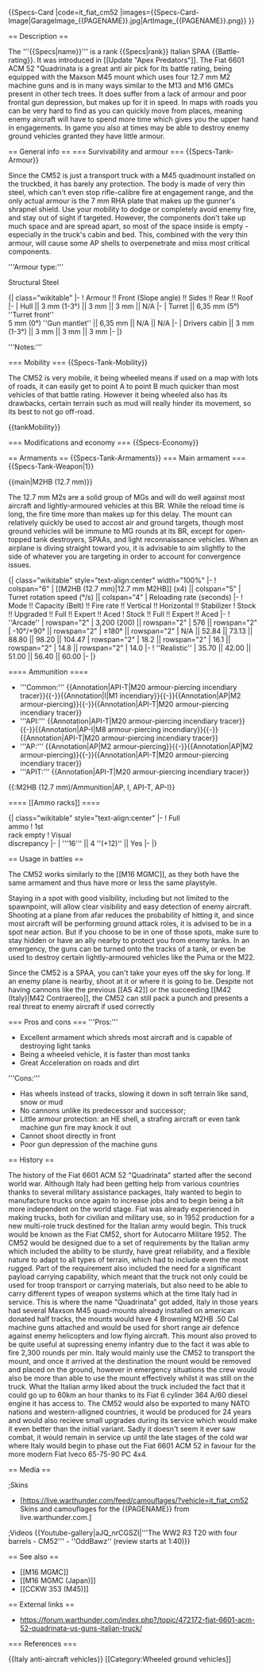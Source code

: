 {{Specs-Card
|code=it_fiat_cm52
|images={{Specs-Card-Image|GarageImage_{{PAGENAME}}.jpg|ArtImage_{{PAGENAME}}.png}}
}}

== Description ==
<!-- ''In the description, the first part should be about the history of the creation and combat usage of the vehicle, as well as its key features. In the second part, tell the reader about the ground vehicle in the game. Insert a screenshot of the vehicle, so that if the novice player does not remember the vehicle by name, he will immediately understand what kind of vehicle the article is talking about.'' -->
The '''{{Specs|name}}''' is a rank {{Specs|rank}} Italian SPAA {{Battle-rating}}. It was introduced in [[Update "Apex Predators"]]. The Fiat 6601 ACM 52 "Quadrinata is a great anti air pick for its battle rating, being equipped with the Maxson M45 mount which uses four 12.7 mm M2 machine guns and is in many ways similar to the M13 and M16 GMCs present in other tech trees. It does suffer from a lack of armour and poor frontal gun depression, but makes up for it in speed. In maps with roads you can be very hard to find as you can quickly move from places, meaning enemy aircraft will have to spend more time which gives you the upper hand in engagements. In game you also at times may be able to destroy enemy ground vehicles granted they have little armour. 

== General info ==
=== Survivability and armour ===
{{Specs-Tank-Armour}}
<!-- ''Describe armour protection. Note the most well protected and key weak areas. Appreciate the layout of modules as well as the number and location of crew members. Is the level of armour protection sufficient, is the placement of modules helpful for survival in combat? If necessary use a visual template to indicate the most secure and weak zones of the armour.'' -->
Since the CM52 is just a transport truck with a M45 quadmount installed on the truckbed, it has barely any protection. The body is made of very thin steel, which can't even stop rifle-calibre fire at engagement range, and the only actual armour is the 7 mm RHA plate that makes up the gunner's shrapnel shield. Use your mobility to dodge or completely avoid enemy fire, and stay out of sight if targeted. However, the components don't take up much space and are spread apart, so most of the space inside is empty - especially in the truck's cabin and bed. This, combined with the very thin armour, will cause some AP shells to overpenetrate and miss most critical components.

'''Armour type:'''

Structural Steel <!-- The types of armour present on the vehicle and their general locations -->
<!-- Example: * Rolled homogeneous armour (Front, Side, Rear, Hull roof)
* Cast homogeneous armour (Turret, Transmission area) -->

{| class="wikitable"
|-
! Armour !! Front (Slope angle) !! Sides !! Rear !! Roof
|-
| Hull || 3 mm (1-3°) || 3 mm || 3 mm || N/A
|-
| Turret || 6,35 mm (5°) ''Turret front'' <br>5 mm (0°) ''Gun mantlet'' || 6,35 mm || N/A || N/A
|-
| Drivers cabin || 3 mm (1-3°) || 3 mm || 3 mm || 3 mm
|-
|}

'''Notes:''' <!-- Any additional notes which the user needs to be aware of -->
<!-- Example: * Suspension wheels are 20 mm thick, tracks are 30 mm thick, and torsion bars are 60 mm thick. -->

=== Mobility ===
{{Specs-Tank-Mobility}}
<!-- ''Write about the mobility of the ground vehicle. Estimate the specific power and manoeuvrability, as well as the maximum speed forwards and backwards.'' -->
The CM52 is very mobile, it being wheeled means if used on a map with lots of roads, it can easily get to point A to point B much quicker than most vehicles of that battle rating. However it being wheeled also has its drawbacks, certain terrain such as mud will really hinder its movement, so its best to not go off-road.

{{tankMobility}}

=== Modifications and economy ===
{{Specs-Economy}}

== Armaments ==
{{Specs-Tank-Armaments}}
=== Main armament ===
{{Specs-Tank-Weapon|1}}
<!-- ''Give the reader information about the characteristics of the main gun. Assess its effectiveness in a battle based on the reloading speed, ballistics and the power of shells. Do not forget about the flexibility of the fire, that is how quickly the cannon can be aimed at the target, open fire on it and aim at another enemy. Add a link to the main article on the gun: <code><nowiki>{{main|Name of the weapon}}</nowiki></code>. Describe in general terms the ammunition available for the main gun. Give advice on how to use them and how to fill the ammunition storage.'' -->
{{main|M2HB (12.7 mm)}}

The 12.7 mm M2s are a solid group of MGs and will do well against most aircraft and lightly-armoured vehicles at this BR. While the reload time is long, the fire time more than makes up for this delay. The mount can relatively quickly be used to accost air and ground targets, though most ground vehicles will be immune to MG rounds at its BR, except for open-topped tank destroyers, SPAAs, and light reconnaissance vehicles. When an airplane is diving straight toward you, it is advisable to aim slightly to the side of whatever you are targeting in order to account for convergence issues.

{| class="wikitable" style="text-align:center" width="100%"
|-
! colspan="6" | [[M2HB (12.7 mm)|12.7 mm M2HB]] (x4) || colspan="5" | Turret rotation speed (°/s) || colspan="4" | Reloading rate (seconds)
|-
! Mode !! Capacity (Belt) !! Fire rate !! Vertical !! Horizontal !! Stabilizer
! Stock !! Upgraded !! Full !! Expert !! Aced
! Stock !! Full !! Expert !! Aced
|-
! ''Arcade''
| rowspan="2" | 3,200 (200) || rowspan="2" | 576 || rowspan="2" | -10°/+90° || rowspan="2" | ±180° || rowspan="2" | N/A || 52.84 || 73.13 || 88.80 || 98.20 || 104.47
| rowspan="2" | 18.2 || rowspan="2" | 16.1 || rowspan="2" | 14.8 || rowspan="2" | 14.0
|-
! ''Realistic''
| 35.70 || 42.00 || 51.00 || 56.40 || 60.00
|-
|}

==== Ammunition ====

* '''Common:''' {{Annotation|API-T|M20 armour-piercing incendiary tracer}}{{-}}{{Annotation|I|M1 incendiary}}{{-}}{{Annotation|AP|M2 armour-piercing}}{{-}}{{Annotation|API-T|M20 armour-piercing incendiary tracer}}
* '''API:''' {{Annotation|API-T|M20 armour-piercing incendiary tracer}}{{-}}{{Annotation|AP-I|M8 armour-piercing incendiary}}{{-}}{{Annotation|API-T|M20 armour-piercing incendiary tracer}}
* '''AP:''' {{Annotation|AP|M2 armour-piercing}}{{-}}{{Annotation|AP|M2 armour-piercing}}{{-}}{{Annotation|API-T|M20 armour-piercing incendiary tracer}}
* '''APIT:''' {{Annotation|API-T|M20 armour-piercing incendiary tracer}}

{{:M2HB (12.7 mm)/Ammunition|AP, I, API-T, AP-I}}

==== [[Ammo racks]] ====
<!-- [[File:Ammoracks_{{PAGENAME}}.png|right|thumb|x250px|[[Ammo racks]] of the {{PAGENAME}}]] -->
<!-- '''Last updated:''' -->
{| class="wikitable" style="text-align:center"
|-
! Full<br>ammo
! 1st<br>rack empty
! Visual<br>discrepancy
|-
| '''16''' || 4&nbsp;''(+12)'' || Yes
|-
|}

== Usage in battles ==
<!-- ''Describe the tactics of playing in the vehicle, the features of using vehicles in the team and advice on tactics. Refrain from creating a "guide" - do not impose a single point of view but instead give the reader food for thought. Describe the most dangerous enemies and give recommendations on fighting them. If necessary, note the specifics of the game in different modes (AB, RB, SB).'' -->
The CM52 works similarly to the [[M16 MGMC]], as they both have the same armament and thus have more or less the same playstyle.

Staying in a spot with good visibility, including but not limited to the spawnpoint, will allow clear visibility and easy detection of enemy aircraft. Shooting at a plane from afar reduces the probability of hitting it, and since most aircraft will be performing ground attack roles, it is advised to be in a spot near action. But if you choose to be in one of those spots, make sure to stay hidden or have an ally nearby to protect you from enemy tanks. In an emergency, the guns can be turned onto the tracks of a tank, or even be used to destroy certain lightly-armoured vehicles like the Puma or the M22.

Since the CM52 is a SPAA, you can't take your eyes off the sky for long. If an enemy plane is nearby, shoot at it or where it is going to be. Despite not having cannons like the previous [[AS 42]] or the succeeding [[M42 (Italy)|M42 Contraereo]], the CM52 can still pack a punch and presents a real threat to enemy aircraft if used correctly

=== Pros and cons ===
'''Pros:'''

* Excellent armament which shreds most aircraft and is capable of destroying light tanks
* Being a wheeled vehicle, it is faster than most tanks
* Great Acceleration on roads and dirt

'''Cons:'''

* Has wheels instead of tracks, slowing it down in soft terrain like sand, snow or mud
* No cannons unlike its predecessor and successor;
* Little armour protection: an HE shell, a strafing aircraft or even tank machine gun fire may knock it out
* Cannot shoot directly in front
* Poor gun depression of the machine guns

== History ==
<!-- ''Describe the history of the creation and combat usage of the vehicle in more detail than in the introduction. If the historical reference turns out to be too long, take it to a separate article, taking a link to the article about the vehicle and adding a block "/History" (example: <nowiki>https://wiki.warthunder.com/(Vehicle-name)/History</nowiki>) and add a link to it here using the <code>main</code> template. Be sure to reference text and sources by using <code><nowiki><ref></ref></nowiki></code>, as well as adding them at the end of the article with <code><nowiki><references /></nowiki></code>. This section may also include the vehicle's dev blog entry (if applicable) and the in-game encyclopedia description (under <code><nowiki>=== In-game description ===</nowiki></code>, also if applicable).'' -->
The history of the Fiat 6601 ACM 52 "Quadrinata" started after the second world war. Although Italy had been getting help from various countries thanks to several military assistance packages, Italy wanted to begin to manufacture trucks once again to increase jobs and to begin being a bit more independent on the world stage. Fiat was already experienced in making trucks, both for civilian and military use, so in 1952 production for a new multi-role truck destined for the Italian army would begin. This truck would be known as the Fiat CM52, short for Autocarro Militare 1952. The CM52 would be designed due to a set of requirements by the Italian army which included the ability to be sturdy, have great reliability, and a flexible nature to adapt to all types of terrain, which had to include even the most rugged. Part of the requirement also included the need for a significant payload carrying capability, which meant that the truck not only could be used for troop transport or carrying materials, but also need to be able to carry different types of weapon systems which at the time Italy had in service. This is where the name "Quadrinata" got added, Italy in those years had several Maxson M45 quad-mounts already installed on american donated half tracks, the mounts would have 4 Browning M2HB .50 Cal machine guns attached and would be used for short range air defence against enemy helicopters and low flying aircraft. This mount also proved to be quite useful at supressing enemy infantry due to the fact it was able to fire 2,300 rounds per min. Italy would mainly use the CM52 to transport the mount, and once it arrived at the destination the mount would be removed and placed on the ground, however in emergency situations the crew would also be more than able to use the mount effectively whilst it was still on the truck. What the Italian army liked about the truck included the fact that it could go up to 60km an hour thanks to its Fiat 6 cylinder 364 A/60 diesel engine it has access to. The CM52 would also be exported to many NATO nations and western-alligned countries, it would be produced for 24 years and would also recieve small upgrades during its service which would make it even better than the initial variant. Sadly it doesn't seem it ever saw combat, it would remain in service up until the late stages of the cold war where Italy would begin to phase out the Fiat 6601 ACM 52 in favour for the more modern Fiat Iveco 65-75-90 PC 4x4.

== Media ==
<!-- ''Excellent additions to the article would be video guides, screenshots from the game, and photos.'' -->

;Skins

* [https://live.warthunder.com/feed/camouflages/?vehicle=it_fiat_cm52 Skins and camouflages for the {{PAGENAME}} from live.warthunder.com.]

;Videos
{{Youtube-gallery|aJQ_nrCGSZI|'''The WW2 R3 T20 with four barrels - CM52''' - ''OddBawz'' (review starts at 1:40)}}

== See also ==
<!-- ''Links to the articles on the War Thunder Wiki that you think will be useful for the reader, for example:''
* ''reference to the series of the vehicles;''
* ''links to approximate analogues of other nations and research trees.'' -->

* [[M16 MGMC]]
* [[M16 MGMC (Japan)]]
* [[CCKW 353 (M45)]]

== External links ==
<!-- ''Paste links to sources and external resources, such as:''
* ''topic on the official game forum;''
* ''other literature.'' -->
<!--''Paste links to sources and external resources, such as:-->

* https://forum.warthunder.com/index.php?/topic/472172-fiat-6601-acm-52-quadrinata-us-guns-italian-truck/

=== References ===
<references />

{{Italy anti-aircraft vehicles}}
[[Category:Wheeled ground vehicles]]